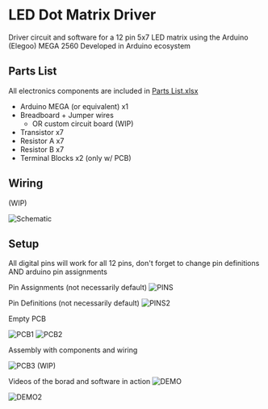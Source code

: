 # LED Dot Matrix Driver
Driver circuit and software for a 12 pin 5x7 LED matrix using the Arduino (Elegoo) MEGA 2560
Developed in Arduino ecosystem

## Parts List
All electronics components are included in [Parts List.xlsx](https://github.com/AshwinPH/LED-Matrix-Driver)

* Arduino MEGA (or equivalent) x1
* Breadboard + Jumper wires
  * OR custom circuit board (WIP)
* Transistor x7
* Resistor A x7
* Resistor B x7
* Terminal Blocks x2 (only w/ PCB)

## Wiring
(WIP)

![Schematic](https://i.imgur.com/3Y4OwmH.png)

## Setup

All digital pins will work for all 12 pins, don't forget to change pin definitions AND arduino pin assignments

Pin Assignments (not necessarily default)
![PINS](https://i.imgur.com/ngK9LDa.png)

Pin Definitions (not necessarily default)
![PINS2](https://i.imgur.com/q4r4fau.png)

Empty PCB

![PCB1](https://i.imgur.com/Gm76rKa.jpg)
![PCB2](https://i.imgur.com/HUUlEHy.jpg?2)

Assembly with components and wiring

![PCB3](https://i.imgur.com/sXQzZc5.jpg?1)
(WIP)

Videos of the borad and software in action
![DEMO](https://github.com/AshwinPH/LED-Matrix-Driver/blob/master/LED%20Matrix%20demo%20vid.gif)

![DEMO2](https://github.com/AshwinPH/LED-Matrix-Driver/blob/master/LED%20Matrix%20Text%20demo.gif)
